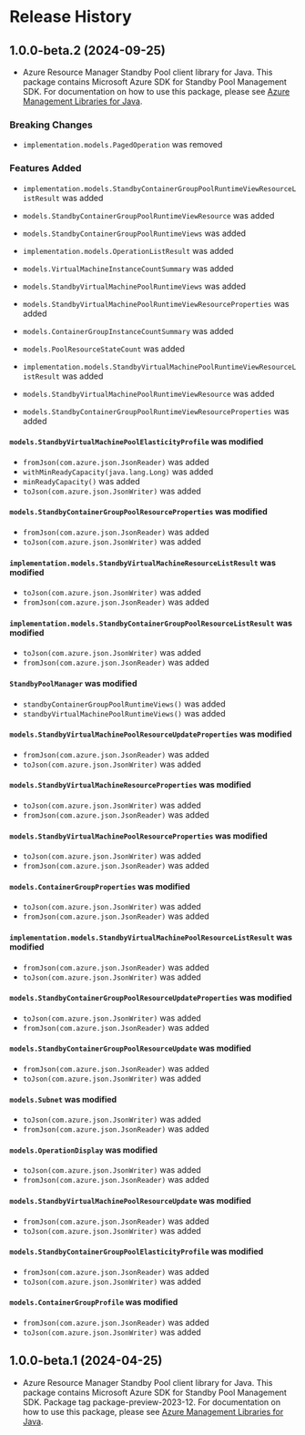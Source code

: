 # Release History

## 1.0.0-beta.2 (2024-09-25)

- Azure Resource Manager Standby Pool client library for Java. This package contains Microsoft Azure SDK for Standby Pool Management SDK. For documentation on how to use this package, please see [Azure Management Libraries for Java](https://aka.ms/azsdk/java/mgmt).

### Breaking Changes

* `implementation.models.PagedOperation` was removed

### Features Added

* `implementation.models.StandbyContainerGroupPoolRuntimeViewResourceListResult` was added

* `models.StandbyContainerGroupPoolRuntimeViewResource` was added

* `models.StandbyContainerGroupPoolRuntimeViews` was added

* `implementation.models.OperationListResult` was added

* `models.VirtualMachineInstanceCountSummary` was added

* `models.StandbyVirtualMachinePoolRuntimeViews` was added

* `models.StandbyVirtualMachinePoolRuntimeViewResourceProperties` was added

* `models.ContainerGroupInstanceCountSummary` was added

* `models.PoolResourceStateCount` was added

* `implementation.models.StandbyVirtualMachinePoolRuntimeViewResourceListResult` was added

* `models.StandbyVirtualMachinePoolRuntimeViewResource` was added

* `models.StandbyContainerGroupPoolRuntimeViewResourceProperties` was added

#### `models.StandbyVirtualMachinePoolElasticityProfile` was modified

* `fromJson(com.azure.json.JsonReader)` was added
* `withMinReadyCapacity(java.lang.Long)` was added
* `minReadyCapacity()` was added
* `toJson(com.azure.json.JsonWriter)` was added

#### `models.StandbyContainerGroupPoolResourceProperties` was modified

* `fromJson(com.azure.json.JsonReader)` was added
* `toJson(com.azure.json.JsonWriter)` was added

#### `implementation.models.StandbyVirtualMachineResourceListResult` was modified

* `toJson(com.azure.json.JsonWriter)` was added
* `fromJson(com.azure.json.JsonReader)` was added

#### `implementation.models.StandbyContainerGroupPoolResourceListResult` was modified

* `toJson(com.azure.json.JsonWriter)` was added
* `fromJson(com.azure.json.JsonReader)` was added

#### `StandbyPoolManager` was modified

* `standbyContainerGroupPoolRuntimeViews()` was added
* `standbyVirtualMachinePoolRuntimeViews()` was added

#### `models.StandbyVirtualMachinePoolResourceUpdateProperties` was modified

* `fromJson(com.azure.json.JsonReader)` was added
* `toJson(com.azure.json.JsonWriter)` was added

#### `models.StandbyVirtualMachineResourceProperties` was modified

* `toJson(com.azure.json.JsonWriter)` was added
* `fromJson(com.azure.json.JsonReader)` was added

#### `models.StandbyVirtualMachinePoolResourceProperties` was modified

* `toJson(com.azure.json.JsonWriter)` was added
* `fromJson(com.azure.json.JsonReader)` was added

#### `models.ContainerGroupProperties` was modified

* `toJson(com.azure.json.JsonWriter)` was added
* `fromJson(com.azure.json.JsonReader)` was added

#### `implementation.models.StandbyVirtualMachinePoolResourceListResult` was modified

* `fromJson(com.azure.json.JsonReader)` was added
* `toJson(com.azure.json.JsonWriter)` was added

#### `models.StandbyContainerGroupPoolResourceUpdateProperties` was modified

* `toJson(com.azure.json.JsonWriter)` was added
* `fromJson(com.azure.json.JsonReader)` was added

#### `models.StandbyContainerGroupPoolResourceUpdate` was modified

* `fromJson(com.azure.json.JsonReader)` was added
* `toJson(com.azure.json.JsonWriter)` was added

#### `models.Subnet` was modified

* `toJson(com.azure.json.JsonWriter)` was added
* `fromJson(com.azure.json.JsonReader)` was added

#### `models.OperationDisplay` was modified

* `toJson(com.azure.json.JsonWriter)` was added
* `fromJson(com.azure.json.JsonReader)` was added

#### `models.StandbyVirtualMachinePoolResourceUpdate` was modified

* `fromJson(com.azure.json.JsonReader)` was added
* `toJson(com.azure.json.JsonWriter)` was added

#### `models.StandbyContainerGroupPoolElasticityProfile` was modified

* `fromJson(com.azure.json.JsonReader)` was added
* `toJson(com.azure.json.JsonWriter)` was added

#### `models.ContainerGroupProfile` was modified

* `fromJson(com.azure.json.JsonReader)` was added
* `toJson(com.azure.json.JsonWriter)` was added

## 1.0.0-beta.1 (2024-04-25)

- Azure Resource Manager Standby Pool client library for Java. This package contains Microsoft Azure SDK for Standby Pool Management SDK.  Package tag package-preview-2023-12. For documentation on how to use this package, please see [Azure Management Libraries for Java](https://aka.ms/azsdk/java/mgmt).

